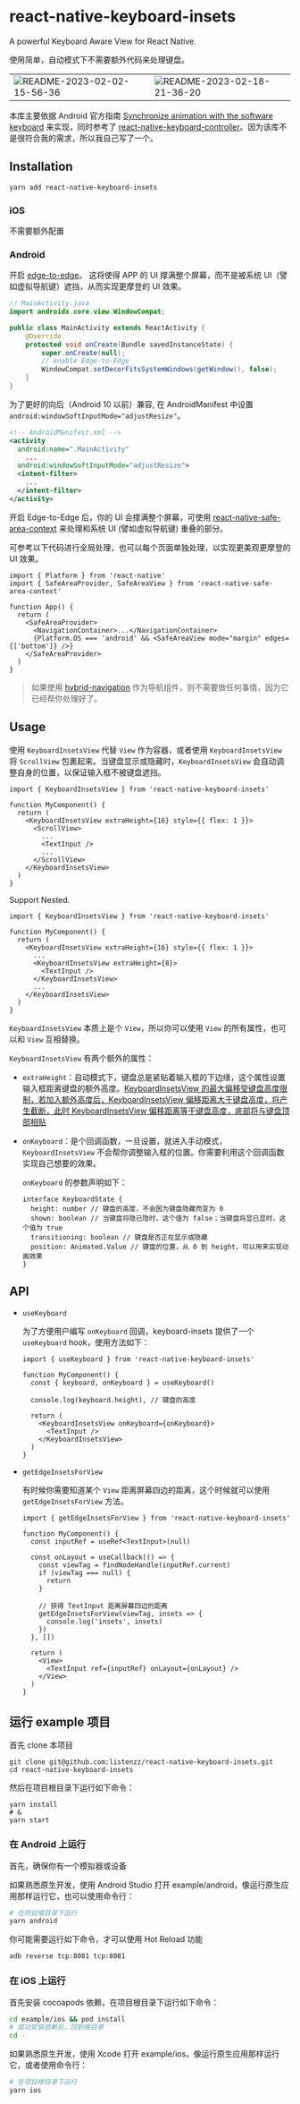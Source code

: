 # react-native-keyboard-insets

A powerful Keyboard Aware View for React Native.

使用简单，自动模式下不需要额外代码来处理键盘。

|                                                                                                                  |                                                                                                                  |
| ---------------------------------------------------------------------------------------------------------------- | ---------------------------------------------------------------------------------------------------------------- |
| ![README-2023-02-02-15-56-36](https://todoit.oss-cn-shanghai.aliyuncs.com/assets/README-2023-02-02-15-56-36.gif) | ![README-2023-02-18-21-36-20](https://todoit.oss-cn-shanghai.aliyuncs.com/assets/README-2023-02-18-21-36-20.gif) |

本库主要依据 Android 官方指南 [Synchronize animation with the software keyboard](https://developer.android.com/develop/ui/views/layout/sw-keyboard#synchronize-animation) 来实现，同时参考了 [react-native-keyboard-controller](https://github.com/kirillzyusko/react-native-keyboard-controller)。因为该库不是很符合我的需求，所以我自己写了一个。

## Installation

```bash
yarn add react-native-keyboard-insets
```

### iOS

不需要额外配置

### Android

开启 [edge-to-edge](https://developer.android.com/develop/ui/views/layout/edge-to-edge)。 这将使得 APP 的 UI 撑满整个屏幕，而不是被系统 UI（譬如虚拟导航键）遮挡，从而实现更摩登的 UI 效果。

```java
// MainActivity.java
import androidx.core.view.WindowCompat;

public class MainActivity extends ReactActivity {
    @Override
    protected void onCreate(Bundle savedInstanceState) {
        super.onCreate(null);
        // enable Edge-to-Edge
        WindowCompat.setDecorFitsSystemWindows(getWindow(), false);
    }
}
```

为了更好的向后（Android 10 以前）兼容, 在 AndroidManifest 中设置 `android:windowSoftInputMode="adjustResize"`。

```xml
<!-- AndroidManifest.xml -->
<activity
  android:name=".MainActivity"
    ...
  android:windowSoftInputMode="adjustResize">
  <intent-filter>
    ...
  </intent-filter>
</activity>
```

开启 Edge-to-Edge 后，你的 UI 会撑满整个屏幕，可使用 [react-native-safe-area-context](https://github.com/th3rdwave/react-native-safe-area-context) 来处理和系统 UI (譬如虚拟导航键) 重叠的部分。

可参考以下代码进行全局处理，也可以每个页面单独处理，以实现更美观更摩登的 UI 效果。

```tsx
import { Platform } from 'react-native'
import { SafeAreaProvider, SafeAreaView } from 'react-native-safe-area-context'

function App() {
  return (
    <SafeAreaProvider>
      <NavigationContainer>...</NavigationContainer>
      {Platform.OS === 'android' && <SafeAreaView mode="margin" edges={['bottom']} />}
    </SafeAreaProvider>
  )
}
```

> 如果使用 [hybrid-navigation](https://github.com/listenzz/hybrid-navigation) 作为导航组件，则不需要做任何事情，因为它已经帮你处理好了。

## Usage

使用 `KeyboardInsetsView` 代替 `View` 作为容器，或者使用 `KeyboardInsetsView` 将 `ScrollView` 包裹起来。当键盘显示或隐藏时，`KeyboardInsetsView` 会自动调整自身的位置，以保证输入框不被键盘遮挡。

```tsx
import { KeyboardInsetsView } from 'react-native-keyboard-insets'

function MyComponent() {
  return (
    <KeyboardInsetsView extraHeight={16} style={{ flex: 1 }}>
      <ScrollView>
        ...
        <TextInput />
        ...
      </ScrollView>
    </KeyboardInsetsView>
  )
}
```

Support Nested.

```tsx
import { KeyboardInsetsView } from 'react-native-keyboard-insets'

function MyComponent() {
  return (
    <KeyboardInsetsView extraHeight={16} style={{ flex: 1 }}>
      ...
      <KeyboardInsetsView extraHeight={8}>
        <TextInput />
      </KeyboardInsetsView>
      ...
    </KeyboardInsetsView>
  )
}
```

`KeyboardInsetsView` 本质上是个 `View`，所以你可以使用 `View` 的所有属性，也可以和 `View` 互相替换。

`KeyboardInsetsView` 有两个额外的属性：

- `extraHeight`：自动模式下，键盘总是紧贴着输入框的下边缘，这个属性设置输入框距离键盘的额外高度。<u>KeyboardInsetsView 的最大偏移受键盘高度限制，若加入额外高度后，KeyboardInsetsView 偏移距离大于键盘高度，将产生截断，此时 KeyboardInsetsView 偏移距离等于键盘高度，底部将与键盘顶部相贴</u>

- `onKeyboard`：是个回调函数，一旦设置，就进入手动模式，`KeyboardInsetsView` 不会帮你调整输入框的位置。你需要利用这个回调函数实现自己想要的效果。

  `onKeyboard` 的参数声明如下：

  ```tsx
  interface KeyboardState {
    height: number // 键盘的高度，不会因为键盘隐藏而变为 0
    shown: boolean // 当键盘将隐已隐时，这个值为 false；当键盘将显已显时，这个值为 true
    transitioning: boolean // 键盘是否正在显示或隐藏
    position: Animated.Value // 键盘的位置，从 0 到 height，可以用来实现动画效果
  }
  ```

## API

- `useKeyboard`

  为了方便用户编写 `onKeyboard` 回调，keyboard-insets 提供了一个 `useKeyboard` hook，使用方法如下：

  ```tsx
  import { useKeyboard } from 'react-native-keyboard-insets'

  function MyComponent() {
    const { keyboard, onKeyboard } = useKeyboard()

    console.log(keyboard.height), // 键盘的高度

    return (
      <KeyboardInsetsView onKeyboard={onKeyboard}>
        <TextInput />
      </KeyboardInsetsView>
    )
  }
  ```

- `getEdgeInsetsForView`

  有时候你需要知道某个 `View` 距离屏幕四边的距离，这个时候就可以使用 `getEdgeInsetsForView` 方法。

  ```tsx
  import { getEdgeInsetsForView } from 'react-native-keyboard-insets'

  function MyComponent() {
    const inputRef = useRef<TextInput>(null)

    const onLayout = useCallback(() => {
      const viewTag = findNodeHandle(inputRef.current)
      if (viewTag === null) {
        return
      }

      // 获得 TextInput 距离屏幕四边的距离
      getEdgeInsetsForView(viewTag, insets => {
        console.log('insets', insets)
      })
    }, [])

    return (
      <View>
        <TextInput ref={inputRef} onLayout={onLayout} />
      </View>
    )
  }
  ```

## 运行 example 项目

首先 clone 本项目

```shell
git clone git@github.com:listenzz/react-native-keyboard-insets.git
cd react-native-keyboard-insets
```

然后在项目根目录下运行如下命令：

```shell
yarn install
# &
yarn start
```

### 在 Android 上运行

首先，确保你有一个模拟器或设备

如果熟悉原生开发，使用 Android Studio 打开 example/android，像运行原生应用那样运行它，也可以使用命令行：

```sh
# 在项目根目录下运行
yarn android
```

你可能需要运行如下命令，才可以使用 Hot Reload 功能

```sh
adb reverse tcp:8081 tcp:8081
```

### 在 iOS 上运行

首先安装 cocoapods 依赖，在项目根目录下运行如下命令：

```sh
cd example/ios && pod install
# 成功安装依赖后，回到根目录
cd -
```

如果熟悉原生开发，使用 Xcode 打开 example/ios，像运行原生应用那样运行它，或者使用命令行：

```sh
# 在项目根目录下运行
yarn ios
```
